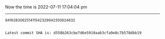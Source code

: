 Now the time is 2022-07-11 17:04:04 pm

---

<small>941628306251411542329942350624632</small>

```txt

Latest commit SHA is: d558b263cbe7d6e5919aab3cfa9e8c7b578dbb19
```
